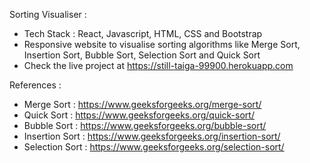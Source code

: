 Sorting Visualiser :

* Tech Stack : React, Javascript, HTML, CSS and Bootstrap
* Responsive website to visualise sorting algorithms like Merge Sort, Insertion Sort, Bubble Sort, Selection Sort and Quick Sort
* Check the live project at https://still-taiga-99900.herokuapp.com

References :

* Merge Sort : https://www.geeksforgeeks.org/merge-sort/
* Quick Sort : https://www.geeksforgeeks.org/quick-sort/
* Bubble Sort : https://www.geeksforgeeks.org/bubble-sort/
* Insertion Sort : https://www.geeksforgeeks.org/insertion-sort/
* Selection Sort : https://www.geeksforgeeks.org/selection-sort/


